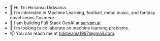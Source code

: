 - 👋 Hi, I’m Himansu Didwania.
- 👀 I’m interested in Machine Learning, football, metal music, and fantasy novel series Cosmere.
- 💼 I am building Full Stack GenAI at [sarvam.ai](https://www.sarvam.ai/).
- 💞️ I’m looking to collaborate on machine learning problems.
- 📫 You can reach me at hdidwania1997@gmail.com.

<!---
hdidwania/hdidwania is a ✨ special ✨ repository because its `README.md` (this file) appears on your GitHub profile.
You can click the Preview link to take a look at your changes.
--->
